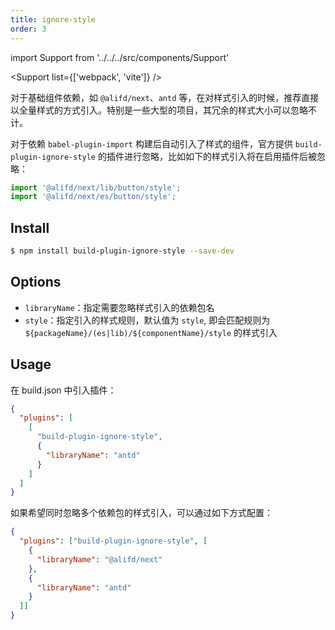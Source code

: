 ```yaml
---
title: ignore-style
order: 3
---
```


import Support from '../../../src/components/Support'

<Support list={['webpack', 'vite']} />

对于基础组件依赖，如 `@alifd/next`、`antd` 等，在对样式引入的时候，推荐直接以全量样式的方式引入。特别是一些大型的项目，其冗余的样式大小可以忽略不计。

对于依赖 `babel-plugin-import` 构建后自动引入了样式的组件，官方提供 `build-plugin-ignore-style` 的插件进行忽略，比如如下的样式引入将在启用插件后被忽略：

```js
import '@alifd/next/lib/button/style';
import '@alifd/next/es/button/style';
```

## Install

```bash
$ npm install build-plugin-ignore-style --save-dev
```

## Options

- `libraryName`：指定需要忽略样式引入的依赖包名
- `style`：指定引入的样式规则，默认值为 `style`, 即会匹配规则为 `${packageName}/(es|lib)/${componentName}/style` 的样式引入


## Usage

在 build.json 中引入插件：

```json
{
  "plugins": [
    [
      "build-plugin-ignore-style",
      {
        "libraryName": "antd"
      }
    ]
  ]
}
```

如果希望同时忽略多个依赖包的样式引入，可以通过如下方式配置：

```json
{
  "plugins": ["build-plugin-ignore-style", [
    {
      "libraryName": "@alifd/next"
    },
    {
      "libraryName": "antd"
    }
  ]]
}
```
